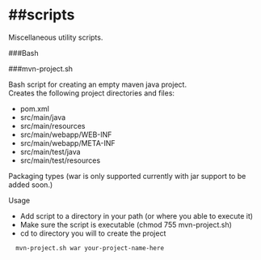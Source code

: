 ##scripts
=======

Miscellaneous utility scripts.

###Bash

###mvn-project.sh

  Bash script for creating an empty maven java project.  
  Creates the following project directories and files:  
  * pom.xml  
  * src/main/java  
  * src/main/resources  
  * src/main/webapp/WEB-INF  
  * src/main/webapp/META-INF  
  * src/main/test/java  
  * src/main/test/resources  

  Packaging types (war is only supported currently with jar support to be added soon.)  

  Usage  
  * Add script to a directory in your path (or where you able to execute it)  
  * Make sure the script is executable (chmod 755 mvn-project.sh)  
  * cd to directory you will to create the project  

```bash
  mvn-project.sh war your-project-name-here
```